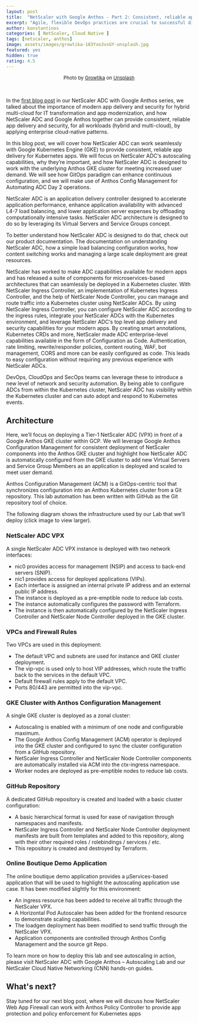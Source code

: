 ```yaml
---
layout: post
title:  "NetScaler with Google Anthos - Part 2: Consistent, reliable app delivery for Kubernetes apps"
excerpt: "Agile, flexible DevOps practices are crucial to successful digital transformation initiatives."
author: konstantinos
categories: [ NetScaler, Cloud Native ]
tags: [netscaler, anthos]
image: assets/images/growtika-183Yxo3vsGY-unsplash.jpg
featured: yes
hidden: true
rating: 4.5
---
```


<div style="text-align: center; font-size: small;">Photo by <a href="https://unsplash.com/@growtika?utm_source=unsplash&utm_medium=referral&utm_content=creditCopyText">Growtika</a> on <a href="https://unsplash.com/photos/183Yxo3vsGY?utm_source=unsplash&utm_medium=referral&utm_content=creditCopyText">Unsplash</a></div>

&nbsp;  


In the <a href="../netscaler-with-google-anthos-part1">first blog post</a> in our NetScaler ADC with Google Anthos series, we talked about the importance of modern app delivery and security for hybrid multi-cloud for IT transformation and app modernization, and how NetScaler ADC and Google Anthos together can provide consistent, reliable app delivery and security, for all workloads (hybrid and multi-cloud), by applying enterprise cloud-native patterns.

In this blog post, we will cover how NetScaler ADC can work seamlessly with Google Kubernetes Engine (GKE) to provide consistent, reliable app delivery for Kubernetes apps. We will focus on NetScaler ADC‘s autoscaling capabilities, why they’re important, and how NetScaler ADC is designed to work with the underlying Anthos GKE cluster for meeting increased user demand. We will see how GitOps paradigm can enhance continuous configuration, and we will make use of Anthos Config Management for Automating ADC Day 2 operations.

NetScaler ADC is an application delivery controller designed to accelerate application performance, enhance application availability with advanced L4-7 load balancing, and lower application server expenses by offloading computationally intensive tasks. NetScaler ADC architecture is designed to do so by leveraging its Virtual Servers and Service Groups concept.

To better understand how NetScaler ADC is designed to do that, check out our product documentation. The documentation on understanding NetScaler ADC, how a simple load balancing configuration works, how content switching works and managing a large scale deployment are great resources.

NetScaler has worked to make ADC capabilities available for modern apps and has released a suite of components for microservices-based architectures that can seamlessly be deployed in a Kubernetes cluster. With NetScaler Ingress Controller, an implementation of Kubernetes Ingress Controller, and the help of NetScaler Node Controller, you can manage and route traffic into a Kubernetes cluster using NetScaler ADCs. By using NetScaler Ingress Controller, you can configure NetScaler ADC according to the ingress rules, integrate your NetScaler ADCs with the Kubernetes environment, and leverage NetScaler ADC‘s top level app delivery and security capabilities for your modern apps. By creating smart annotations, Kubernetes CRDs and more, NetScaler made ADC enterprise-level capabilities available in the form of Configuration as Code. Authentication, rate limiting, rewrite/responder policies, content routing, WAF, bot management, CORS and more can be easily configured as code. This leads to easy configuration without requiring any previous experience with NetScaler ADCs.

DevOps, CloudOps and SecOps teams can leverage these to introduce a new level of network and security automation. By being able to configure ADCs from within the Kubernetes cluster, NetScaler ADC has visibility within the Kubernetes cluster and can auto adopt and respond to Kubernetes events.

## Architecture

Here, we’ll focus on deploying a Tier-1 NetScaler ADC (VPX) in front of a Google Anthos GKE cluster within GCP. We will leverage Google Anthos Configuration Management for consistent deployment of NetScaler components into the Anthos GKE cluster and highlight how NetScaler ADC is automatically configured from the GKE cluster to add new Virtual Servers and Service Group Members as an application is deployed and scaled to meet user demand.

Anthos Configuration Management (ACM) is a GitOps-centric tool that synchronizes configuration into an Anthos Kubernetes cluster from a Git repository. This lab automation has been written with GitHub as the Git repository tool of choice.

The following diagram shows the infrastructure used by our Lab that we’ll deploy (click image to view larger).

### NetScaler ADC VPX

A single NetScaler ADC VPX instance is deployed with two network interfaces:

- nic0 provides access for management (NSIP) and access to back-end servers (SNIP).
- nic1 provides access for deployed applications (VIPs).
- Each interface is assigned an internal private IP address and an external public IP address.
- The instance is deployed as a pre-emptible node to reduce lab costs.
- The instance automatically configures the password with Terraform.
- The instance is then automatically configured by the NetScaler Ingress Controller and NetScaler Node Controller deployed in the GKE cluster.

### VPCs and Firewall Rules

Two VPCs are used in this deployment:

- The default VPC and subnets are used for instance and GKE cluster deployment.
- The vip-vpc is used only to host VIP addresses, which route the traffic back to the services in the default VPC.
- Default firewall rules apply to the default VPC.
- Ports 80/443 are permitted into the vip-vpc.

### GKE Cluster with Anthos Configuration Management
A single GKE cluster is deployed as a zonal cluster:

- Autoscaling is enabled with a minimum of one node and configurable maximum.
- The Google Anthos Config Management (ACM) operator is deployed into the GKE cluster and configured to sync the cluster configuration from a GitHub repository.
- NetScaler Ingress Controller and NetScaler Node Controller components are automatically installed via ACM into the ctx-ingress namespace.
- Worker nodes are deployed as pre-emptible nodes to reduce lab costs.

### GitHub Repository
A dedicated GitHub repository is created and loaded with a basic cluster configuration:

- A basic hierarchical format is used for ease of navigation through namespaces and manifests.
- NetScaler Ingress Controller and NetScaler Node Controller deployment manifests are built from templates and added to this repository, along with their other required roles / rolebindings / services / etc.
- This repository is created and destroyed by Terraform.

### Online Boutique Demo Application
The online boutique demo application provides a μServices-based application that will be used to highlight the autoscaling application use case. It has been modified slightly for this environment:

- An ingress resource has been added to receive all traffic through the NetScaler VPX.
- A Horizontal Pod Autoscaler has been added for the frontend resource to demonstrate scaling capabilities.
- The loadgen deployment has been modified to send traffic through the NetScaler VPX.
- Application components are controlled through Anthos Config Management and the source git Repo.

To learn more on how to deploy this lab and see autoscaling in action, please visit NetScaler ADC with Google Anthos – Autoscaling Lab and our NetScaler Cloud Native Networking (CNN) hands-on guides.

## What's next?

Stay tuned for our next blog post, where we will discuss how NetScaler Web App Firewall can work with Anthos Policy Controller to provide app protection and policy enforcement for Kubernetes apps